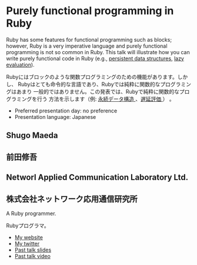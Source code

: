 # Purely functional programming in Ruby

Ruby has some features for functional programming such as blocks; however,
Ruby is a very imperative language and purely functional programming is not
so common in Ruby.  This talk will illustrate how you can write purely
functional code in Ruby (e.g., [persistent data
structures](https://github.com/shugo/immutable), [lazy
evaluation](https://github.com/shugo/immutable/blob/master/lib/immutable/promise.rb)).

Rubyにはブロックのような関数プログラミングのための機能があります。しかし、
Rubyはとても命令的な言語であり、Rubyでは純粋に関数的なプログラミングはあまり
一般的ではありません。この発表では、Rubyで純粋に関数的なプログラミングを行う
方法を示します（例: [永続データ構造
](https://github.com/shugo/immutable)、[遅延評価
](https://github.com/shugo/immutable/blob/master/lib/immutable/promise.rb)）
。

- Preferred presentation day: no preference
- Presentation language: Japanese

## Shugo Maeda
## 前田修吾

## Networl Applied Communication Laboratory Ltd.
## 株式会社ネットワーク応用通信研究所

A Ruby programmer.

Rubyプログラマ。

- [My website](http://shugo.net)
- [My twitter](https://twitter.com/#!/shugomaeda)
- [Past talk slides](http://shugo.net/tmp/)
- [Past talk video](http://www.example.org)
